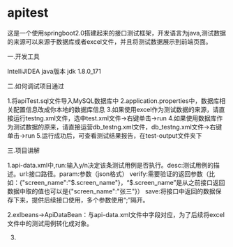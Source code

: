 # apitest
这是一个使用springboot2.0搭建起来的接口测试框架，开发语言为java,测试数据的来源可以来源于数据库或者excel文件，并且将测试数据展示到前端页面。

一.开发工具

IntelliJIDEA
java版本
jdk 1.8.0_171

二.如何调试项目通过

1.将apiTest.sql文件导入MySQL数据库中
2.application.properties中，数据库相关配置信息改成你本地的数据库信息
3.如果使用excel作为测试数据的来源，请直接运行testng.xml文件，选中test.xml文件->右键单击->run
4.如果使用数据库作为测试数据的原来，请直接运营db_testng.xml文件，db_testng.xml文件->右键单击->run
5.运行成功后，可查看测试结果报告，在test-output文件夹下

三.项目讲解

1.api-data.xml中,run:输入y/n决定该条测试用例是否执行。desc:测试用例的描述。url:接口路径。param:参数（json格式）
verify:需要验证的返回参数（比如：{"screen_name":"$.screen_name"}，“$.screen_name”是从之前接口返回数据中取的值也可以是{"screen_name":"张三"}）
save:将接口中返回的数据保存下来，提供后续接口使用，多个参数使用“;”隔开。

2.exlbeans->ApiDataBean：与api-data.xml文件中字段对应，为了后续将excel文件中的测试用例转化成对象。

3.
